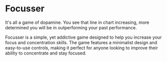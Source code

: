 # Focusser

It's all a game of dopamine. You see that line in chart increasing, more determined you will be in  outperforming your past performance.

Focusser is a simple, yet addictive game designed to help you increase your focus and concentration skills. The game features a minimalist design and easy-to-use controls, making it perfect for anyone looking to improve their ability to concentrate and stay focused.
